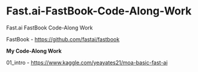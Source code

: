 # Fast.ai-FastBook-Code-Along-Work
Fast.ai FastBook Code-Along Work

FastBook - https://github.com/fastai/fastbook

**My Code-Along Work**

01_intro - https://www.kaggle.com/yeayates21/moa-basic-fast-ai
